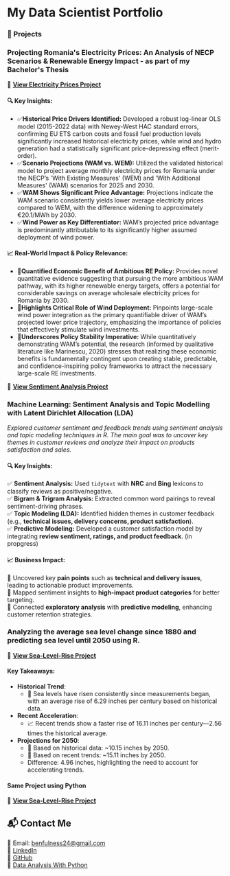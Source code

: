 # My Data Scientist Portfolio

### 📝 Projects
### **Projecting Romania's Electricity Prices: An Analysis of NECP Scenarios & Renewable Energy Impact** - as part of my Bachelor's Thesis
🔗 **[View Electricity Prices Project](projects/REI-Impact-and-Electricity-Prices.html)**

#### 🔍 **Key Insights:**
- ✅**Historical Price Drivers Identified:** Developed a robust log-linear OLS model (2015-2022 data) with Newey-West HAC standard errors, confirming EU ETS carbon costs and fossil fuel production levels significantly increased historical electricity prices, while wind and hydro generation had a statistically significant price-depressing effect (merit-order).
- ✅**Scenario Projections (WAM vs. WEM):** Utilized the validated historical model to project average monthly electricity prices for Romania under the NECP’s 'With Existing Measures' (WEM) and 'With Additional Measures' (WAM) scenarios for 2025 and 2030.
- ✅**WAM Shows Significant Price Advantage:** Projections indicate the WAM scenario consistently yields lower average electricity prices compared to WEM, with the difference widening to approximately €20.1/MWh by 2030.
- ✅**Wind Power as Key Differentiator:** WAM’s projected price advantage is predominantly attributable to its significantly higher assumed deployment of wind power.

#### 📈 **Real-World Impact & Policy Relevance:**
- 📌**Quantified Economic Benefit of Ambitious RE Policy:** Provides novel quantitative evidence suggesting that pursuing the more ambitious WAM pathway, with its higher renewable energy targets, offers a potential for considerable savings on average wholesale electricity prices for Romania by 2030.
- 📌**Highlights Critical Role of Wind Deployment:** Pinpoints large-scale wind power integration as the primary quantifiable driver of WAM’s projected lower price trajectory, emphasizing the importance of policies that effectively stimulate wind investments.
- 📌**Underscores Policy Stability Imperative:** While quantitatively demonstrating WAM’s potential, the research (informed by qualitative literature like Marinescu, 2020) stresses that realizing these economic benefits is fundamentally contingent upon creating stable, predictable, and confidence-inspiring policy frameworks to attract the necessary large-scale RE investments.

  
🔗 **[View Sentiment Analysis Project](projects/Sentiment-Analysis---Topic-Modelling.html)**
### **Machine Learning: Sentiment Analysis and Topic Modelling with Latent Dirichlet Allocation (LDA)**

*Explored customer sentiment and feedback trends using sentiment analysis and topic modeling techniques in R. The main goal was to uncover key themes in customer reviews and analyze their impact on products satisfaction and sales.*

#### 🔍 **Key Insights:**  
✅ **Sentiment Analysis:** Used `tidytext` with **NRC** and **Bing** lexicons to classify reviews as positive/negative.  
✅ **Bigram & Trigram Analysis:** Extracted common word pairings to reveal sentiment-driving phrases.  
✅ **Topic Modeling (LDA):** Identified hidden themes in customer feedback (e.g., **technical issues, delivery concerns, product satisfaction**).  
✅ **Predictive Modeling:** Developed a customer satisfaction model by integrating **review sentiment, ratings, and product feedback**. (in propgress) 

#### 📈 **Business Impact:**  
📌 Uncovered key **pain points** such as **technical and delivery issues**, leading to actionable product improvements.  
📌 Mapped sentiment insights to **high-impact product categories** for better targeting.  
📌 Connected **exploratory analysis** with **predictive modeling**, enhancing customer retention strategies.  

### **Analyzing the average sea level change since 1880 and predicting sea level until 2050 using R.**
🔗 **[View Sea-Level-Rise Project](projects/Sea-Level-Rise.html)**
#### **Key Takeaways:**
- **Historical Trend**:
  - 🌊 Sea levels have risen consistently since measurements began, with an average rise of 6.29 inches per century based on historical data.
- **Recent Acceleration**:
  - 📈 Recent trends show a faster rise of 16.11 inches per century—2.56 times the historical average.
- **Projections for 2050**:
  - 📅 Based on historical data: ~10.15 inches by 2050.
  - 📅 Based on recent trends: ~15.11 inches by 2050.
  - Difference: 4.96 inches, highlighting the need to account for accelerating trends.

#### **Same Project using Python**
🔗 **[View Sea-Level-Rise Project](projects/Sea_Level_Rise.html)**

## 📬 Contact Me  
📩 Email: benfulness24@gmail.com  
🔗 [LinkedIn](https://www.linkedin.com/in/flaviusben)  
🔗 [GitHub](https://github.com/Flaviusben)  
🔗 [Data Analysis With Python]([https://github.com/Flaviusben](https://www.freecodecamp.org/certification/fccadd50d73-6070-4da8-aabd-2e83300b110d/data-analysis-with-python-v7))  

